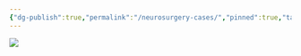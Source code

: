 ```yaml
---
{"dg-publish":true,"permalink":"/neurosurgery-cases/","pinned":true,"tags":["gardenEntry"],"created":"2023-05-27T13:58:35.000-07:00","updated":"2023-10-31T18:11:51.817-07:00"}
---
```



![](https://i.imgur.com/ftJyrA0.png)
